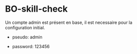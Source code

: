 # BO-skill-check

Un compte admin est présent en base, il est necessaire pour la configuration initial.

- pseudo: admin

- password: 123456
